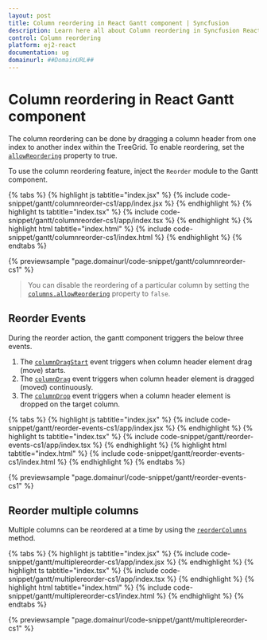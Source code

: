 ```yaml
---
layout: post
title: Column reordering in React Gantt component | Syncfusion
description: Learn here all about Column reordering in Syncfusion React Gantt component of Syncfusion Essential JS 2 and more.
control: Column reordering 
platform: ej2-react
documentation: ug
domainurl: ##DomainURL##
---
```


# Column reordering in React Gantt component

The column reordering can be done by dragging a column header from one index to another index within the TreeGrid. To enable reordering, set the [`allowReordering`](https://ej2.syncfusion.com/react/documentation/api/gantt/#allowreordering) property to true.

To use the column reordering feature, inject the `Reorder` module to the Gantt component.

{% tabs %}
{% highlight js tabtitle="index.jsx" %}
{% include code-snippet/gantt/columnreorder-cs1/app/index.jsx %}
{% endhighlight %}
{% highlight ts tabtitle="index.tsx" %}
{% include code-snippet/gantt/columnreorder-cs1/app/index.tsx %}
{% endhighlight %}
{% highlight html tabtitle="index.html" %}
{% include code-snippet/gantt/columnreorder-cs1/index.html %}
{% endhighlight %}
{% endtabs %}
        
{% previewsample "page.domainurl/code-snippet/gantt/columnreorder-cs1" %}

> You can disable the reordering of a particular column by setting the [`columns.allowReordering`](https://ej2.syncfusion.com/react/documentation/api/gantt/column/#allowreordering) property to `false`.

## Reorder Events

During the reorder action, the gantt component triggers the below three events.

1. The [`columnDragStart`](https://ej2.syncfusion.com/react/documentation/api/gantt/#columndragstart) event triggers when column header element drag (move) starts.
2. The [`columnDrag`](https://ej2.syncfusion.com/react/documentation/api/gantt/#columndrag) event triggers when column header element is dragged (moved) continuously.
3. The [`columnDrop`](https://ej2.syncfusion.com/react/documentation/api/gantt/#columndrop) event triggers when a column header element is dropped on the target column.

{% tabs %}
{% highlight js tabtitle="index.jsx" %}
{% include code-snippet/gantt/reorder-events-cs1/app/index.jsx %}
{% endhighlight %}
{% highlight ts tabtitle="index.tsx" %}
{% include code-snippet/gantt/reorder-events-cs1/app/index.tsx %}
{% endhighlight %}
{% highlight html tabtitle="index.html" %}
{% include code-snippet/gantt/reorder-events-cs1/index.html %}
{% endhighlight %}
{% endtabs %}
        
{% previewsample "page.domainurl/code-snippet/gantt/reorder-events-cs1" %}

## Reorder multiple columns

Multiple columns can be reordered at a time by using the [`reorderColumns`](https://ej2.syncfusion.com/react/documentation/api/gantt/#reordercolumns) method.

{% tabs %}
{% highlight js tabtitle="index.jsx" %}
{% include code-snippet/gantt/multiplereorder-cs1/app/index.jsx %}
{% endhighlight %}
{% highlight ts tabtitle="index.tsx" %}
{% include code-snippet/gantt/multiplereorder-cs1/app/index.tsx %}
{% endhighlight %}
{% highlight html tabtitle="index.html" %}
{% include code-snippet/gantt/multiplereorder-cs1/index.html %}
{% endhighlight %}
{% endtabs %}
        
{% previewsample "page.domainurl/code-snippet/gantt/multiplereorder-cs1" %}